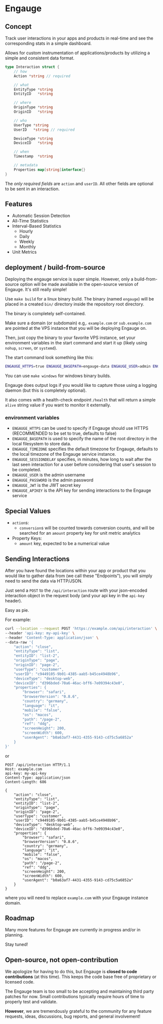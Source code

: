 # Engauge

## Concept

Track user interactions in your apps and products in real-time and see the corresponding stats in a simple dashboard.

Allows for custom instrumentation of applications/products by utilizing a simple and consistent data format.

<!-- Interactions format -->
```go
type Interaction struct {
	// how
	Action *string // required

	// what
	EntityType *string
	EntityID   *string

	// where
	OriginType *string
	OriginID   *string

    // who
	UserType *string
	UserID   *string // required

	DeviceType *string
	DeviceID   *string

	// when
	Timestamp  *string

	// metadata
	Properties map[string]interface{}
}
```

The *only required fields* are `action` and `userID`. All other fields are optional to be sent in an interaction.

## Features

- Automatic Session Detection
- All-Time Statistics
- Interval-Based Statistics
  - Hourly
  - Daily
  - Weekly
  - Monthly
- Unit Metrics

## deployment / build-from-source

Deploying the engauge service is super simple. However, only a build-from-source option will be made available in the open-source version of Engauge. It's still really simple!

Use `make build` for a linux binary build. The binary (named `engauge`) will be placed in a created `bin/` directory inside the repository root directory.

The binary is completely self-contained.

Make sure a domain (or subdomain) e.g,. `example.com` or `sub.example.com` are pointed at the VPS instance that you will be deploying Engauge on.

Then, just copy the binary to your favorite VPS instance, set your environment variables in the start command and start it up (likely using `nohup`, `screen`, or `systemd`).

The start command look something like this:

```sh
ENGAUGE_HTTPS=true ENGAUGE_BASEPATH=engauge-data ENGAUGE_USER=admin ENGAUGE_PASSWORD=my-super-secret-admin-p@$$WorD! ENGAUGE_JWT=jwt-secret-key ./engauge
```

You can use `make windows` for windows binary builds.

Engauge does output logs if you would like to capture those using a logging daemon (but this is completely optional).

It also comes with a health-check endpoint `/health` that will return a simple `alive` string value if you want to monitor it externally.

### environment variables

- `ENGAUGE_HTTPS` can be used to specify if Engauge should use HTTPS (RECOMMENDED to be set to true, defaults to false)
- `ENGAUGE_BASEPATH` is used to specify the name of the root directory in the local filesystem to store data.
- `ENGAUGE_TIMEZONE` specifies the default timezone for Engauge, defaults to the local timezone of the Engauge service instance.
- `ENGAUGE_SESSIONDELAY` specifies, in minutes, how long to wait after the last seen interaction for a user before considering that user's session to be completed.
- `ENGAUGE_USER` is the admin username
- `ENGAUGE_PASSWORD` is the admin password
- `ENGAUGE_JWT` is the JWT secret key
- `ENGAUGE_APIKEY` is the API key for sending interactions to the Engauge service

## Special Values

- `action`s:
  - `conversion`s will be counted towards conversion counts, and will be searched for an `amount` property key for unit metric analytics
- Property Keys:
  - `amount` key, expected to be a numerical value

## Sending Interactions

After you have found the locations within your app or product that you would like to gather data from (we call these "Endpoints"), you will simply need to send the data via HTTP/JSON.

Just send a `POST` to the `/api/interaction` route with your json-encoded interaction object in the request body (and your api key in the `api-key` header).

Easy as pie.

For example:

```sh
curl --location --request POST 'https://example.com/api/interaction' \
--header 'api-key: my-api-key' \
--header 'Content-Type: application/json' \
--data-raw '{
    "action": "close",
    "entityType": "list",
    "entityID": "list-2",
    "originType": "page",
    "originID": "page-2",
    "userType": "customer",
    "userID": "c9449105-9b01-4385-aab5-b45ce4948b96",
    "deviceType": "desktop-web",
    "deviceID": "d396bded-70a6-46ac-bff6-7e09394c43e0",
    "properties": {
        "browser": "safari",
        "browserVersion": "0.8.6",
        "country": "germany",
        "language": "it",
        "mobile": "false",
        "os": "macos",
        "path": "/page-2",
        "ref": "ddg",
        "screenHeight": 200,
        "screenWidth": 600,
        "userAgent": "b0a63af7-4431-4355-9143-cd75c5a6852a"
    }
}'
```

or

```http
POST /api/interaction HTTP/1.1
Host: example.com
api-key: my-api-key
Content-Type: application/json
Content-Length: 686

{
    "action": "close",
    "entityType": "list",
    "entityID": "list-2",
    "originType": "page",
    "originID": "page-2",
    "userType": "customer",
    "userID": "c9449105-9b01-4385-aab5-b45ce4948b96",
    "deviceType": "desktop-web",
    "deviceID": "d396bded-70a6-46ac-bff6-7e09394c43e0",
    "properties": {
        "browser": "safari",
        "browserVersion": "0.8.6",
        "country": "germany",
        "language": "it",
        "mobile": "false",
        "os": "macos",
        "path": "/page-2",
        "ref": "ddg",
        "screenHeight": 200,
        "screenWidth": 600,
        "userAgent": "b0a63af7-4431-4355-9143-cd75c5a6852a"
    }
}
```

where you will need to replace `example.com` with your Engauge instance domain.

## Roadmap

Many more features for Engauge are currently in progress and/or in planning.

Stay tuned!

## Open-source, not open-contribution

We apologize for having to do this, but Engauge is **closed to code contributions** (at this time). This keeps the code base free of proprietary or licensed code.

The Engauge team is too small to be accepting and maintaining third party patches for now. Small contributions typically require hours of time to properly test and validate.

**However**, we are tremendously grateful to the community for any feature requests, ideas, discussions, bug reports, and general involvement!
